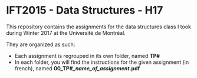 # IFT2015 - Data Structures - H17

This repository contains the assignments for the data structures class I took during Winter 2017 at the Université de Montréal. 

They are organized as such:

* Each assignment is regrouped in its own folder, named **TP#**
* In each folder, you will find the instructions for the given assignment (in french), named **00\_TP#_\_name\_of\_assignment_.pdf**
